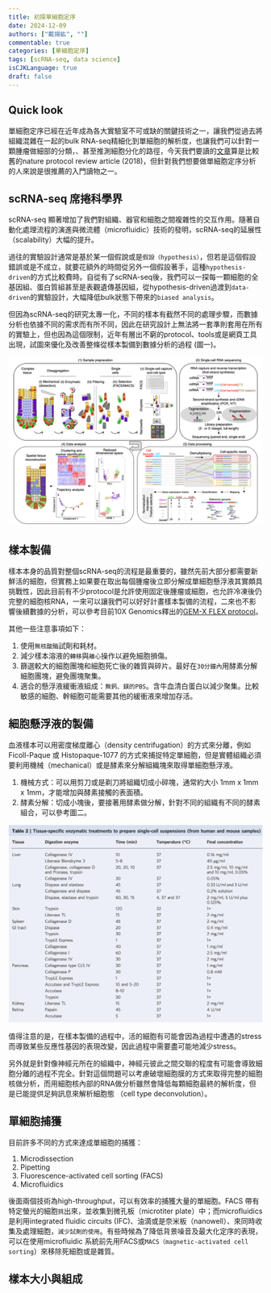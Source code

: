 ```yaml
---
title: 初探單細胞定序
date: 2024-12-09
authors: ["戴揚紘", ""]
commentable: true
categories: [單細胞定序]
tags: [scRNA-seq, data science]
isCJKLanguage: true
draft: false
---
```

<!--more-->
## Quick look
單細胞定序已經在近年成為各大實驗室不可或缺的關鍵技術之一，讓我們從過去將組織混雜在一起的bulk RNA-seq精細化到單細胞的解析度，也讓我們可以針對一顆腫瘤做細部的分類，、甚至推測細胞分化的路徑，今天我們要讀的[文章](https://www.nature.com/articles/s41596-018-0073-y)算是比較舊的nature protocol review article (2018)，但針對我們想要做單細胞定序分析的人來說是很推薦的入門讀物之一。

## scRNA-seq 席捲科學界
scRNA-seq 顯著增加了我們對組織、器官和細胞之間複雜性的交互作用。隨著自動化處理流程的演進與微流體（microfluidic）技術的發明，scRNA-seq的延展性（scalability）大幅的提升。

過往的實驗設計通常是基於某一個假說或是`假設（hypothesis）`，但若是這個假設錯誤或是不成立，就要花額外的時間從另外一個假設著手，這種`hypothesis-driven`的方式比較費時。自從有了scRNA-seq後，我們可以一探每一顆細胞的全基因組、蛋白質組甚至是表觀遺傳基因組，從hypothesis-driven過渡到`data-driven`的實驗設計，大幅降低bulk狀態下帶來的`biased analysis`。

但因為scRNA-seq的研究太專一化，不同的樣本有截然不同的處理步驟，而數據分析也依據不同的需求而有所不同，因此在研究設計上無法將一套準則套用在所有的實驗上，但也因為這個限制，近年有層出不窮的protocol、tools或是網頁工具出現，試圖來優化及改善整條從樣本製備到數據分析的過程 (圖一)。

![fig1](fig1.png '圖一 單細胞定序流程')

## 樣本製備
樣本本身的品質對整個scRNA-seq的流程是最重要的，雖然先前大部分都需要新鮮活的細胞，但實務上如果要在取出每個腫瘤後立即分解成單細胞懸浮液其實頗具挑戰性，因此目前有不少protocol是允許使用固定後腫瘤或細胞，也允許冷凍後仍完整的細胞核RNA，一來可以讓我們可以好好計畫樣本製備的流程，二來也不影響後續數據的分析，可以參考目前10X Genomics釋出的[GEM-X FLEX protocol](https://www.10xgenomics.com/support/single-cell-gene-expression-flex/documentation/steps/library-prep/gem-x-flex-gene-expression-reagent-kit-for-multiplex-samples)。

其他一些注意事項如下：
1. 使用`無核酸酶`試劑和耗材。
2. 減少樣本溶液的`轉移`與`離心`操作以避免細胞損傷。
3. 篩選較大的細胞團塊和細胞死亡後的雜質與碎片。最好在`30分鐘內`用酵素分解細胞團塊，避免團塊聚集。
4. 適合的懸浮液緩衝液組成：`無鈣、鎂的PBS`。含牛血清白蛋白以減少聚集。比較敏感的細胞、幹細胞可能需要其他的緩衝液來增加存活。

## 細胞懸浮液的製備
血液樣本可以用密度梯度離心（density centrifugation）的方式來分離，例如Ficoll-Paque 或 Histopaque-1077 的方式來捕捉特定單細胞，但是實體組織必須要利用機械（mechanical）或是酵素來分解組織塊來取得單細胞懸浮液。
1. 機械方式：可以用剪刀或是剃刀將組織切成小碎塊，通常約大小 1mm x 1mm x 1mm，才能增加與酵素接觸的表面積。
2. 酵素分解：切成小塊後，要接著用酵素做分解，針對不同的組織有不同的酵素組合，可以參考圖二。

![fig2](fig2.png '圖二 不同組織所建議的分解酵素')

值得注意的是，在樣本製備的過程中，活的細胞有可能會因為過程中遭遇的stress而導致某些反應性基因的表現改變，因此過程中需要盡可能地減少stress。

另外就是針對像神經元所在的組織中，神經元彼此之間交聯的程度有可能會導致細胞分離的過程不完全。針對這個問題可以考慮破壞細胞膜的方式來取得完整的細胞核做分析，而用細胞核內部的RNA做分析雖然會降低每顆細胞最終的解析度，但是已能提供足夠訊息來解析細胞態 （cell type deconvolution）。

## 單細胞捕獲
目前許多不同的方式來達成單細胞的捕獲：
1. Microdissection
2. Pipetting
3. Fluorescence-activated cell sorting (FACS)
4. Microfluidics

後面兩個技術為high-throughput，可以有效率的捕獲大量的單細胞。FACS 帶有特定螢光的細胞`挑`出來，並收集到微孔板（microtiter plate）中；而microfluidics 是利用integrated fluidic circuits (IFC)、油滴或是奈米板（nanowell）、來同時收集及處理細胞，`減少試劑的使用`。有些時候為了降低背景噪音及最大化定序的表現，可以在使用microfluidic 系統前先用FACS或`MACS（magnetic-activated cell sorting`）來移除死細胞或是雜質。

## 樣本大小與組成

